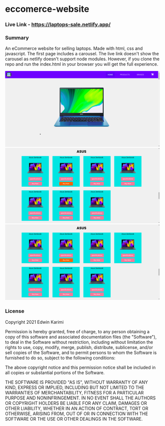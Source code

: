 # eccomerce-website

### Live Link - https://laptops-sale.netlify.app/

### Summary
An eCommerce website for selling laptops. Made with html, css and javascript.
The first page includes a carousel. The live link doesn't show the carousel as netlify doesn't support node modules.
However, if you clone the repo and run the index.html in your browser you will get the full experience.

![laptop](home-laptop.png)
![laptop](laptops.png)
![laptop](laptops.png)

### License
Copyright 2021 Edwin Karimi

Permission is hereby granted, free of charge, to any person obtaining a copy of this software and associated documentation files (the "Software"), to deal in the Software without restriction, including without limitation the rights to use, copy, modify, merge, publish, distribute, sublicense, and/or sell copies of the Software, and to permit persons to whom the Software is furnished to do so, subject to the following conditions:

The above copyright notice and this permission notice shall be included in all copies or substantial portions of the Software.

THE SOFTWARE IS PROVIDED "AS IS", WITHOUT WARRANTY OF ANY KIND, EXPRESS OR IMPLIED, INCLUDING BUT NOT LIMITED TO THE WARRANTIES OF MERCHANTABILITY, FITNESS FOR A PARTICULAR PURPOSE AND NONINFRINGEMENT. IN NO EVENT SHALL THE AUTHORS OR COPYRIGHT HOLDERS BE LIABLE FOR ANY CLAIM, DAMAGES OR OTHER LIABILITY, WHETHER IN AN ACTION OF CONTRACT, TORT OR OTHERWISE, ARISING FROM, OUT OF OR IN CONNECTION WITH THE SOFTWARE OR THE USE OR OTHER DEALINGS IN THE SOFTWARE.


